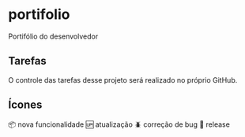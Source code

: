 # portifolio
Portifólio do desenvolvedor

## Tarefas

O controle das tarefas desse projeto será realizado no próprio GitHub.

## Ícones

:package: nova funcionalidade
:up: atualização
:beetle: correção de bug
:checkered_flag: release
